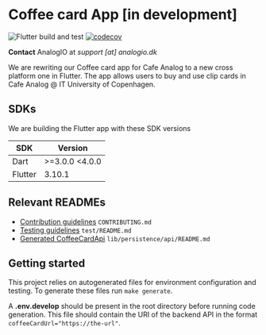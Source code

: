# Coffee card App [in development]

![Flutter build and test](https://github.com/AnalogIO/coffeecard_app/workflows/Flutter%20build%20and%20test/badge.svg) [![codecov](https://codecov.io/gh/AnalogIO/coffeecard_app/branch/master/graph/badge.svg)](https://codecov.io/gh/AnalogIO/coffeecard_app)

**Contact** AnalogIO at *support [at] analogio.dk*

We are rewriting our Coffee card app for Cafe Analog to a new cross platform one in Flutter. The app
allows users to buy and use clip cards in Cafe Analog @ IT University of Copenhagen.

## SDKs

We are building the Flutter app with these SDK versions

| SDK     | Version        |
| ------- | -------------- |
| Dart    | >=3.0.0 <4.0.0 |
| Flutter | 3.10.1         |

## Relevant READMEs

- [Contribution guidelines](CONTRIBUTING.md) `CONTRIBUTING.md`
- [Testing guidelines](test/README.md) `test/README.md`
- [Generated CoffeeCardApi](lib/data/api/README.md) `lib/persistence/api/README.md`

## Getting started

This project relies on autogenerated files for environment configuration and testing. To generate these files run `make generate`. 

A **.env.develop** should be present in the root directory before running code generation. This file should contain the URI of the backend API in the format `coffeeCardUrl="https://the-url"`.
